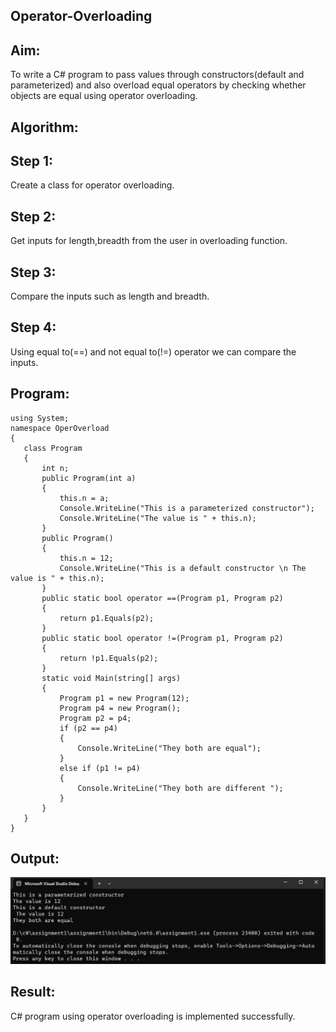 ## Operator-Overloading

## Aim:
 To write a C# program to pass values through constructors(default and parameterized) and also overload equal operators by checking whether objects are equal using operator overloading. 
 
## Algorithm:
## Step 1:
Create a class for operator overloading.

## Step 2:
Get inputs for length,breadth from the user in overloading function.

## Step 3:
Compare the inputs such as length and breadth.

## Step 4:
Using equal to(==) and not equal to(!=) operator we can compare the inputs.
 
## Program:
```
using System;
namespace OperOverload
{
   class Program
   {
       int n;
       public Program(int a)
       {
           this.n = a;
           Console.WriteLine("This is a parameterized constructor");
           Console.WriteLine("The value is " + this.n);
       }
       public Program()
       {
           this.n = 12;
           Console.WriteLine("This is a default constructor \n The value is " + this.n);
       }
       public static bool operator ==(Program p1, Program p2)
       {
           return p1.Equals(p2);
       }
       public static bool operator !=(Program p1, Program p2)
       {
           return !p1.Equals(p2);
       }
       static void Main(string[] args)
       {
           Program p1 = new Program(12);
           Program p4 = new Program();
           Program p2 = p4;
           if (p2 == p4)
           {
               Console.WriteLine("They both are equal");
           }
           else if (p1 != p4)
           {
               Console.WriteLine("They both are different ");
           }
       }
   }
}
```
## Output:
![](./1.png)
 
## Result:
C# program using operator overloading is implemented successfully.
